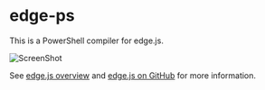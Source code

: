 edge-ps
=======

This is a PowerShell compiler for edge.js.

![ScreenShot](https://raw.github.com/dfinke/edge-ps/master/edge-ps.png)

See [edge.js overview](http://tjanczuk.github.com/edge) and [edge.js on GitHub](https://github.com/tjanczuk/edge) for more information. 
